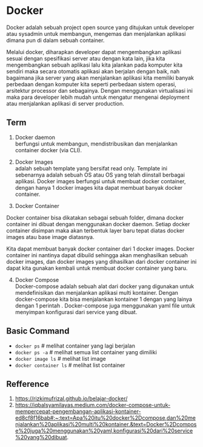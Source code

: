 # Docker
Docker adalah sebuah project open source yang ditujukan untuk developer atau sysadmin untuk membangun, mengemas dan menjalankan aplikasi dimana pun di dalam sebuah container.

Melalui docker, diharapkan developer dapat mengembangkan aplikasi sesuai dengan spesifikasi server atau dengan kata lain, jika kita mengembangkan sebuah aplikasi lalu kita jalankan pada komputer kita sendiri maka secara otomatis aplikasi akan berjalan dengan baik, nah bagaimana jika server yang akan menjalankan aplikasi kita memiliki banyak perbedaan dengan komputer kita seperti perbedaan sistem operasi, arsitektur processor dan sebagainya. Dengan menggunakan virtualisasi ini maka para developer lebih mudah untuk mengatur mengenai deployment atau menjalankan aplikasi di server production.

## Term
1. Docker daemon <br>
berfungsi untuk membangun, mendistribusikan dan menjalankan container docker (via CLI).

2. Docker Images <br>
adalah sebuah template yang bersifat read only. Template ini sebenarnya adalah sebuah OS atau OS yang telah diinstall berbagai aplikasi. Docker images berfungsi untuk membuat docker container, dengan hanya 1 docker images kita dapat membuat banyak docker container.

3. Docker Container <br>
<p> Docker container bisa dikatakan sebagai sebuah folder, dimana docker container ini dibuat dengan menggunakan docker daemon. Setiap docker container disimpan maka akan terbentuk layer baru tepat diatas docker images atau base image diatasnya. <br>

Kita dapat membuat banyak docker container dari 1 docker images. Docker container ini nantinya dapat dibuild sehingga akan menghasilkan sebuah docker images, dan docker images yang dihasilkan dari docker container ini dapat kita gunakan kembali untuk membuat docker container yang baru. </p>

4. Docker Compose <br>
Docker-compose adalah sebuah alat dari docker yang digunakan untuk mendefinisikan dan menjalankan aplikasi multi kontainer. Dengan docker-compose kita bisa menjalankan kontainer 1 dengan yang lainya dengan 1 perintah . Docker-compose juga menggunakan yaml file untuk menyimpan konfigurasi dari service yang dibuat.

## Basic Command
* ```docker ps``` # melihat container yang lagi berjalan
* ```docker ps -a``` # melihat semua list container yang dimiliki
* ```docker image ls``` # melihat list image 
* ```docker container ls``` # melihat list container 

## Refference
1. https://rizkimufrizal.github.io/belajar-docker/
2. https://iqbalsyamilayas.medium.com/docker-compose-untuk-mempercepat-pengembangan-aplikasi-kontainer-ed8cf8f16bab#:~:text=Apa%20itu%20docker%2Dcompose,dan%20menjalankan%20aplikasi%20multi%20kontainer.&text=Docker%2Dcompose%20juga%20menggunakan%20yaml,konfigurasi%20dari%20service%20yang%20dibuat.